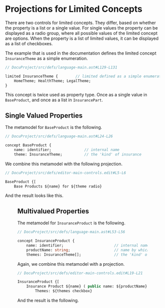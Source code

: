<script>
    import Figure from "$lib/figures/Figure.svelte";
</script>

# Projections for Limited Concepts

There are two controls for limited concepts. They differ, based on whether the property is a list or a single value.
For single values the property can be displayed as a radio group, where all possible values of the 
limited concept are options. When the property is a list of limited values, it can be displayed as a list of checkboxes.

The example that is used in the documentation defines the limited concept `InsuranceTheme` as a simple enumeration.

```proto
// DocuProject/src/defs/language-main.ast#L129-L131

limited InsuranceTheme {        // limited defined as a simple enumeration
    HomeTheme; HealthTheme; LegalTheme;
}
```

This concept is twice used as property type. Once as a single value in `BaseProduct`, and once 
as a list in `InsurancePart`.

## Single Valued Properties

The metamodel for `BaseProduct` is the following.

```proto
// DocuProject/src/defs/language-main.ast#L24-L26

concept BaseProduct {
    name: identifier;               // internal name
    theme: InsuranceTheme;          // the 'kind' of insurance
```

We combine this metamodel with the following projection.

```proto
// DocuProject/src/defs/editor-main-controls.edit#L5-L6

BaseProduct {[
    Base Products ${name} for ${theme radio}
```

And the result looks like this.

<Figure
imageName={'documentation/Documentation-Limited-Projections-screenshot1.png'}
caption={'A control for a single value of limited type'}
figureNumber={1}
/>

## Multivalued Properties

The metamodel for `InsuranceProduct` is the following.

```proto
// DocuProject/src/defs/language-main.ast#L53-L56

concept InsuranceProduct {
    name: identifier;                       // internal name
    productName: string;                    // name by which this product is known to the public
    themes: InsuranceTheme[];               // the 'kind' of insurance
```

Again, we combine this metamodel with a projection.

```proto
// DocuProject/src/defs/editor-main-controls.edit#L19-L21

InsuranceProduct {[
    Insurance Product ${name} ( public name: ${productName} ) USES ${basedOn horizontal separator[, ]}
        Themes: ${themes checkbox}
```

And the result is the following.

<Figure
imageName={'documentation/Documentation-Limited-Projections-screenshot2.png'}
caption={'A control for a multivalued property of limited type'}
figureNumber={2}
/>
